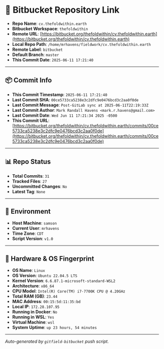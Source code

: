 # 🔗 Bitbucket Repository Link

- **Repo Name**: `cv.thefoldwithin.earth`
- **Bitbucket Workspace**: `thefoldwithin`
- **Remote URL**: [https://bitbucket.org/thefoldwithin/cv.thefoldwithin.earth](https://bitbucket.org/thefoldwithin/cv.thefoldwithin.earth)
- **Local Repo Path**: `/home/mrhavens/fieldwork/cv.thefoldwithin.earth`
- **Remote Label**: `bitbucket`
- **Default Branch**: `master`
- **This Commit Date**: `2025-06-11 17:21:40`

---

## 📦 Commit Info

- **This Commit Timestamp**: `2025-06-11 17:21:40`
- **Last Commit SHA**: `00ce5733ca5238e3c2dfc9e0476bcd3c2aa0f0de`
- **Last Commit Message**: `Post-GitLab sync at 2025-06-11T22:19:33Z`
- **Last Commit Author**: `Mark Randall Havens <mark.r.havens@gmail.com>`
- **Last Commit Date**: `Wed Jun 11 17:21:34 2025 -0500`
- **This Commit URL**: [https://bitbucket.org/thefoldwithin/cv.thefoldwithin.earth/commits/00ce5733ca5238e3c2dfc9e0476bcd3c2aa0f0de](https://bitbucket.org/thefoldwithin/cv.thefoldwithin.earth/commits/00ce5733ca5238e3c2dfc9e0476bcd3c2aa0f0de)

---

## 📊 Repo Status

- **Total Commits**: `31`
- **Tracked Files**: `27`
- **Uncommitted Changes**: `No`
- **Latest Tag**: `None`

---

## 🧭 Environment

- **Host Machine**: `samson`
- **Current User**: `mrhavens`
- **Time Zone**: `CDT`
- **Script Version**: `v1.0`

---

## 🧬 Hardware & OS Fingerprint

- **OS Name**: `Linux`
- **OS Version**: `Ubuntu 22.04.5 LTS`
- **Kernel Version**: `6.6.87.1-microsoft-standard-WSL2`
- **Architecture**: `x86_64`
- **CPU Model**: `Intel(R) Core(TM) i7-7700K CPU @ 4.20GHz`
- **Total RAM (GB)**: `23.44`
- **MAC Address**: `00:15:5d:11:35:bd`
- **Local IP**: `172.28.107.95`
- **Running in Docker**: `No`
- **Running in WSL**: `Yes`
- **Virtual Machine**: `wsl`
- **System Uptime**: `up 23 hours, 54 minutes`

---

_Auto-generated by `gitfield-bitbucket` push script._
